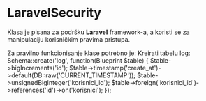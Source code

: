# LaravelSecurity

Klasa je pisana za podršku **Laravel** framework-a, a koristi se za manipulaciju korisničkim pravima pristupa.

Za pravilno funkcionisanje klase potrebno je:
 Kreirati tabelu log: 
 Schema::create('log', function(Blueprint $table)
        {
            $table->bigIncrements('id');
            $table->timestamp('create_at')->default(DB::raw('CURRENT_TIMESTAMP'));
            $table->unsignedBigInteger('korisnici_id');
            $table->foreign('korisnici_id')->references('id')->on('korisnici');
        });